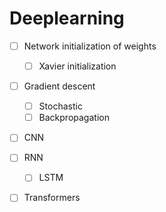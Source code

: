 # Deeplearning

- [ ] Network initialization of weights
  - [ ] Xavier initialization
- [ ] Gradient descent
  - [ ] Stochastic
  - [ ] Backpropagation
- [ ] CNN
- [ ] RNN
  - [ ] LSTM
- [ ] Transformers


